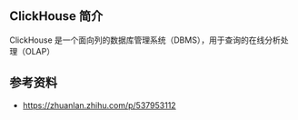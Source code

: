 ## ClickHouse 简介

ClickHouse 是一个面向列的数据库管理系统（DBMS），用于查询的在线分析处理（OLAP）

## 参考资料

- <https://zhuanlan.zhihu.com/p/537953112>